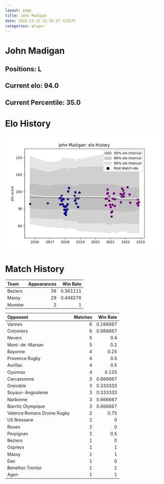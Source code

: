 ```yaml
---  
layout: page  
title: John Madigan  
date: 2022-11-22 11:35:27.723175  
categories: player  
---
```

# John Madigan

## Positions: L

## Current elo: 94.0

## Current Percentile: 35.0

# Elo History


![elo history](history_JohnMadigan.png)
# Match History


| Team    |   Appearances |   Win Rate |
|:--------|--------------:|-----------:|
| Beziers |            36 |   0.361111 |
| Massy   |            29 |   0.448276 |
| Munster |             2 |   1        |

| Opponent                   |   Matches |   Win Rate |
|:---------------------------|----------:|-----------:|
| Vannes                     |         6 |   0.166667 |
| Colomiers                  |         6 |   0.666667 |
| Nevers                     |         5 |   0.4      |
| Mont-de-Marsan             |         5 |   0.2      |
| Bayonne                    |         4 |   0.25     |
| Provence Rugby             |         4 |   0.5      |
| Aurillac                   |         4 |   0.5      |
| Oyonnax                    |         4 |   0.125    |
| Carcassonne                |         3 |   0.666667 |
| Grenoble                   |         3 |   0.333333 |
| Soyaux-Angouleme           |         3 |   0.333333 |
| Narbonne                   |         3 |   0.666667 |
| Biarritz Olympique         |         3 |   0.666667 |
| Valence Romans Drome Rugby |         2 |   0.75     |
| US Bressane                |         2 |   0        |
| Rouen                      |         2 |   0        |
| Perpignan                  |         2 |   0.5      |
| Beziers                    |         1 |   0        |
| Ospreys                    |         1 |   1        |
| Massy                      |         1 |   1        |
| Dax                        |         1 |   0        |
| Benetton Treviso           |         1 |   1        |
| Agen                       |         1 |   1        |